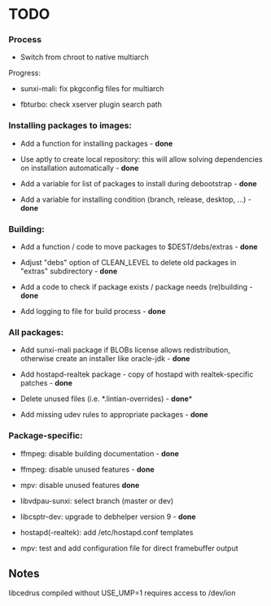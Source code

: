 # TODO

### Process

* Switch from chroot to native multiarch

Progress:

* sunxi-mali: fix pkgconfig files for multiarch

* fbturbo: check xserver plugin search path

### Installing packages to images:

* Add a function for installing packages - **done**

* Use aptly to create local repository: this will allow solving dependencies on installation automatically - **done**

* Add a variable for list of packages to install during debootstrap - **done**

* Add a variable for installing condition (branch, release, desktop, ...) - **done**

### Building:

* Add a function / code to move packages to $DEST/debs/extras - **done**

* Adjust "debs" option of CLEAN_LEVEL to delete old packages in "extras" subdirectory - **done**

* Add a code to check if package exists / package needs (re)building - **done**

* Add logging to file for build process - **done**

### All packages:

* Add sunxi-mali package if BLOBs license allows redistribution, otherwise create an installer like oracle-jdk - **done**

* Add hostapd-realtek package - copy of hostapd with realtek-specific patches - **done**

* Delete unused files (i.e. \*.lintian-overrides) - **done***

* Add missing udev rules to appropriate packages - **done**

### Package-specific:

* ffmpeg: disable building documentation - **done**

* ffmpeg: disable unused features - **done**

* mpv: disable unused features **done**

* libvdpau-sunxi: select branch (master or dev)

* libcsptr-dev: upgrade to debhelper version 9 - **done**

* hostapd(-realtek): add /etc/hostapd.conf templates

* mpv: test and add configuration file for direct framebuffer output

## Notes
libcedrus compiled without USE_UMP=1 requires access to /dev/ion
